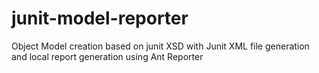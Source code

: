junit-model-reporter
====================

Object Model creation based on junit XSD with Junit XML file generation and local report generation using Ant Reporter
